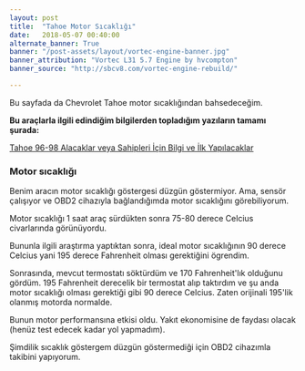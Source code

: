 ```yaml
---
layout: post
title:  "Tahoe Motor Sıcaklığı"
date:   2018-05-07 00:40:00
alternate_banner: True
banner: "/post-assets/layout/vortec-engine-banner.jpg"
banner_attribution: "Vortec L31 5.7 Engine by hvcompton"
banner_source: "http://sbcv8.com/vortec-engine-rebuild/"

---
```


Bu sayfada da Chevrolet Tahoe motor sıcaklığından bahsedeceğim.

<!--more-->

**Bu araçlarla ilgili edindiğim bilgilerden topladığım yazıların tamamı şurada:**

[Tahoe 96-98 Alacaklar veya Sahipleri İçin Bilgi ve İlk Yapılacaklar](/miscposts/2018-04-19-tahoe-sahipleri-icin-bilgi.html) 

### Motor sıcaklığı

Benim aracın motor sıcaklığı göstergesi düzgün göstermiyor. Ama, sensör çalışıyor ve OBD2 cihazıyla bağlandığımda
motor sıcaklığını görebiliyorum. 

Motor sıcaklığı 1 saat araç sürdükten sonra 75-80 derece Celcius civarlarında görünüyordu.

Bununla ilgili araştırma yaptıktan sonra, ideal motor sıcaklığının 90 derece Celcius yani 195 derece Fahrenheit olması gerektiğini ögrendim.

Sonrasında, mevcut termostatı söktürdüm ve 170 Fahrenheit'lık olduğunu gördüm. 195 Fahrenheit derecelik bir termostat alıp taktırdım ve şu anda motor sıcaklığı
olması gerektiği gibi 90 derece Celcius. Zaten orijinali 195'lik olanmış motorda normalde.

Bunun motor performansına etkisi oldu. Yakıt ekonomisine de faydası olacak (henüz test edecek kadar yol yapmadım).

Şimdilik sıcaklık göstergem düzgün göstermediği için OBD2 cihazımla takibini yapıyorum.